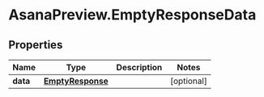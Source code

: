 # AsanaPreview.EmptyResponseData

## Properties
Name | Type | Description | Notes
------------ | ------------- | ------------- | -------------
**data** | [**EmptyResponse**](EmptyResponse.md) |  | [optional] 

